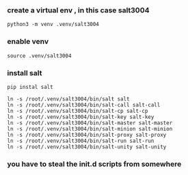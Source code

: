 ### create a virtual env , in this case salt3004
`python3 -m venv .venv/salt3004`
### enable venv
`source .venv/salt3004`

### install salt
`pip instal salt`
```
ln -s /root/.venv/salt3004/bin/salt salt
ln -s /root/.venv/salt3004/bin/salt-call salt-call
ln -s /root/.venv/salt3004/bin/salt-cp salt-cp
ln -s /root/.venv/salt3004/bin/salt-key salt-key
ln -s /root/.venv/salt3004/bin/salt-master salt-master
ln -s /root/.venv/salt3004/bin/salt-minion salt-minion
ln -s /root/.venv/salt3004/bin/salt-proxy salt-proxy
ln -s /root/.venv/salt3004/bin/salt-run salt-run
ln -s /root/.venv/salt3004/bin/salt-unity salt-unity
```

### you have to steal the init.d scripts from somewhere


